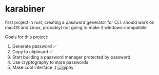 # karabiner
first project in rust, creating a password generator for CLI. should work on macOS and Linux, probablyt not going to make it windows-compatible

Goals for this project:
  1. Generate password ✅
  2. Copy to clipboard ✅
  3. Start building a password manager protected by password
  4. Use cryptography to store passwords
  5. Make cool interface :)
![giphy](https://user-images.githubusercontent.com/68069187/229680290-2fe9855b-63d3-4b97-a0c1-642b5d319867.gif)
